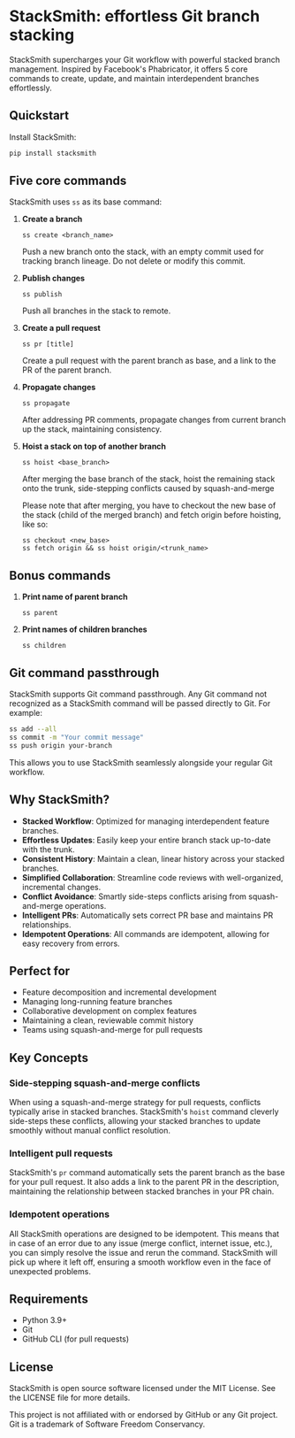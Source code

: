 # StackSmith: effortless Git branch stacking

StackSmith supercharges your Git workflow with powerful stacked branch management. Inspired by Facebook's Phabricator, it offers 5 core commands to create, update, and maintain interdependent branches effortlessly.

## Quickstart

Install StackSmith:

```bash
pip install stacksmith
```

## Five core commands

StackSmith uses `ss` as its base command:

1. **Create a branch**
   ```
   ss create <branch_name>
   ```
   Push a new branch onto the stack, with an empty commit used for tracking branch lineage. Do not delete or modify this commit.

2. **Publish changes**
   ```
   ss publish
   ```
   Push all branches in the stack to remote.

3. **Create a pull request**
   ```
   ss pr [title]
   ```
   Create a pull request with the parent branch as base, and a link to the PR of the parent branch.

4. **Propagate changes**
   ```
   ss propagate
   ```
   After addressing PR comments, propagate changes from current branch up the stack, maintaining consistency.

5. **Hoist a stack on top of another branch**
   ```
   ss hoist <base_branch>
   ```
   After merging the base branch of the stack, hoist the remaining stack onto the trunk, side-stepping conflicts caused by squash-and-merge
   
   Please note that after merging, you have to checkout the new base of the stack (child of the merged branch) and fetch origin before hoisting, like so:
   ```
   ss checkout <new_base> 
   ss fetch origin && ss hoist origin/<trunk_name>
   ```

## Bonus commands
1. **Print name of parent branch**
   ```
   ss parent
   ```

2. **Print names of children branches**
   ```
   ss children
   ```

## Git command passthrough

StackSmith supports Git command passthrough. Any Git command not recognized as a StackSmith command will be passed directly to Git. For example:

```bash
ss add --all
ss commit -m "Your commit message"
ss push origin your-branch
```

This allows you to use StackSmith seamlessly alongside your regular Git workflow.

## Why StackSmith?

- **Stacked Workflow**: Optimized for managing interdependent feature branches.
- **Effortless Updates**: Easily keep your entire branch stack up-to-date with the trunk.
- **Consistent History**: Maintain a clean, linear history across your stacked branches.
- **Simplified Collaboration**: Streamline code reviews with well-organized, incremental changes.
- **Conflict Avoidance**: Smartly side-steps conflicts arising from squash-and-merge operations.
- **Intelligent PRs**: Automatically sets correct PR base and maintains PR relationships.
- **Idempotent Operations**: All commands are idempotent, allowing for easy recovery from errors.

## Perfect for

- Feature decomposition and incremental development
- Managing long-running feature branches
- Collaborative development on complex features
- Maintaining a clean, reviewable commit history
- Teams using squash-and-merge for pull requests

## Key Concepts

### Side-stepping squash-and-merge conflicts

When using a squash-and-merge strategy for pull requests, conflicts typically arise in stacked branches. StackSmith's `hoist` command cleverly side-steps these conflicts, allowing your stacked branches to update smoothly without manual conflict resolution.

### Intelligent pull requests

StackSmith's `pr` command automatically sets the parent branch as the base for your pull request. It also adds a link to the parent PR in the description, maintaining the relationship between stacked branches in your PR chain.

### Idempotent operations

All StackSmith operations are designed to be idempotent. This means that in case of an error due to any issue (merge conflict, internet issue, etc.), you can simply resolve the issue and rerun the command. StackSmith will pick up where it left off, ensuring a smooth workflow even in the face of unexpected problems.

## Requirements

- Python 3.9+
- Git
- GitHub CLI (for pull requests)

## License

StackSmith is open source software licensed under the MIT License. See the LICENSE file for more details.

This project is not affiliated with or endorsed by GitHub or any Git project. Git is a trademark of Software Freedom Conservancy.
